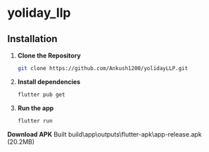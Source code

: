 # yoliday_llp

## Installation

1. **Clone the Repository**
   ```bash
   git clone https://github.com/Ankush1200/yolidayLLP.git

2. **Install dependencies**
   ```bash
   flutter pub get
3. **Run the app**
   ```bash
   flutter run

**Download APK**
    Built build\app\outputs\flutter-apk\app-release.apk (20.2MB)

